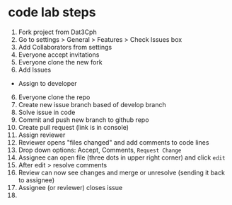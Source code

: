 # code lab steps
1. Fork project from Dat3Cph
2. Go to settings > General > Features > Check Issues box
3. Add Collaborators from settings
4. Everyone accept invitations
5. Everyone clone the new fork
5. Add Issues
  - Assign to developer
6. Everyone clone the repo
7. Create new issue branch based of develop branch
8. Solve issue in code
9. Commit and push new branch to github repo
10. Create pull request (link is in console)
11. Assign reviewer 
12. Reviewer opens "files changed" and add comments to code lines
13. Drop down options: Accept, Comments, `Request Change`
14. Assignee can open file (three dots in upper right corner) and click `edit`
15. After edit > resolve comments
16. Review can now see changes and merge or unresolve (sending it back to assignee)
17. Assignee (or reviewer) closes issue
18. 
